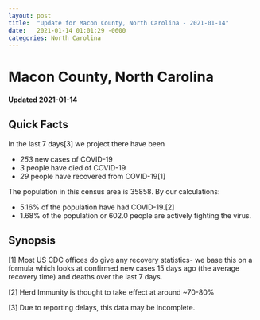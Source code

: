 ```yaml
---
layout: post
title:  "Update for Macon County, North Carolina - 2021-01-14"
date:   2021-01-14 01:01:29 -0600
categories: North Carolina
---
```


# Macon County, North Carolina
#### Updated 2021-01-14

## Quick Facts

In the last 7 days[3] we project there have been
- *253* new cases of COVID-19
- *3* people have died of COVID-19
- *29* people have recovered from COVID-19[1]

The population in this census area is 35858. By our calculations:
- 5.16% of the population have had COVID-19.[2]
- 1.68% of the population or 602.0 people are actively fighting the virus.

## Synopsis




[1] Most US CDC offices do give any recovery statistics- we base this on a formula which looks at confirmed new cases
15 days ago (the average recovery time) and deaths over the last 7 days.

[2] Herd Immunity is thought to take effect at around ~70-80%

[3] Due to reporting delays, this data may be incomplete.
 
    